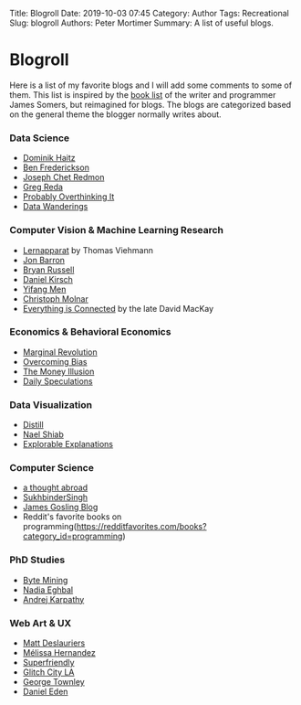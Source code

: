 Title: Blogroll
Date: 2019-10-03 07:45
Category: Author
Tags: Recreational
Slug: blogroll
Authors: Peter Mortimer
Summary: A list of useful blogs.

# Blogroll

Here is a list of my favorite blogs and I will add some comments to some of them. This list is inspired by the [book list](http://jsomers.net/#books) of the writer and programmer James Somers, but reimagined for blogs. The blogs are categorized based on the general theme the blogger normally writes about.

### Data Science

- [Dominik Haitz](https://dhaitz.github.io/) 
- [Ben Frederickson](https://www.benfrederickson.com/blog/)
- [Joseph Chet Redmon](https://pjreddie.com/)
- [Greg Reda](http://www.gregreda.com/)
- [Probably Overthinking It](https://www.allendowney.com/blog/)
- [Data Wanderings](http://datawanderings.com/)

### Computer Vision & Machine Learning Research

- [Lernapparat](https://lernapparat.de/) by Thomas Viehmann
- [Jon Barron](https://jonbarron.info/)
- [Bryan Russell](http://bryanrussell.org/)
- [Daniel Kirsch](http://danielkirs.ch/)
- [Yifang Men](https://menyifang.github.io/)
- [Christoph Molnar](https://christophm.github.io/)
- [Everything is Connected](http://itila.blogspot.com/) by the late David MacKay

### Economics & Behavioral Economics

- [Marginal Revolution](https://marginalrevolution.com/)
- [Overcoming Bias](http://www.overcomingbias.com/)
- [The Money Illusion](https://www.themoneyillusion.com/)
- [Daily Speculations](http://www.dailyspeculations.com/wordpress/)

### Data Visualization

- [Distill](https://distill.pub/)
- [Nael Shiab](https://www.allendowney.com/blog/)
- [Explorable Explanations](https://explorabl.es/)

### Computer Science

- [a thought abroad](http://www.athoughtabroad.com/)
- [SukhbinderSingh](https://sukhbinder.wordpress.com/)
- [James Gosling Blog](http://nighthacks.com/)
- Reddit's favorite books on programming(https://redditfavorites.com/books?category_id=programming)

### PhD Studies

- [Byte Mining](http://www.bytemining.com/)
- [Nadia Eghbal](https://nadiaeghbal.com/)
- [Andrej Karpathy](http://karpathy.github.io/)

### Web Art & UX

- [Matt Deslauriers](https://mattdesl.svbtle.com/)
- [Mélissa Hernandez](https://melissah.me/)
- [Superfriendly](https://superfriendlydesign.systems/)
- [Glitch City LA](https://glitch.city/)
- [George Townley](https://www.georgetownley.com/)
- [Daniel Eden](https://daneden.me/)